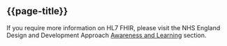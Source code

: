 ## {{page-title}}

If you require more information on HL7 FHIR, please visit the NHS England Design and Development Approach [Awareness and Learning](https://simplifier.net/guide/nhs-england-design-and-development-approach?version=current) section.
